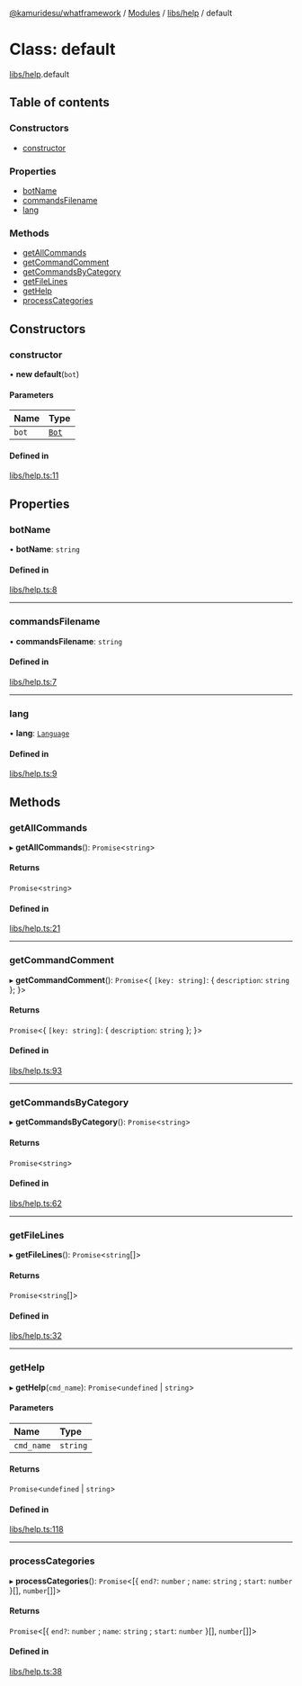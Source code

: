[@kamuridesu/whatframework](../README.md) / [Modules](../modules.md) / [libs/help](../modules/libs_help.md) / default

# Class: default

[libs/help](../modules/libs_help.md).default

## Table of contents

### Constructors

- [constructor](libs_help.default.md#constructor)

### Properties

- [botName](libs_help.default.md#botname)
- [commandsFilename](libs_help.default.md#commandsfilename)
- [lang](libs_help.default.md#lang)

### Methods

- [getAllCommands](libs_help.default.md#getallcommands)
- [getCommandComment](libs_help.default.md#getcommandcomment)
- [getCommandsByCategory](libs_help.default.md#getcommandsbycategory)
- [getFileLines](libs_help.default.md#getfilelines)
- [getHelp](libs_help.default.md#gethelp)
- [processCategories](libs_help.default.md#processcategories)

## Constructors

### constructor

• **new default**(`bot`)

#### Parameters

| Name | Type |
| :------ | :------ |
| `bot` | [`Bot`](src_modules_bot.Bot.md) |

#### Defined in

[libs/help.ts:11](https://github.com/kamuridesu/WhatFramework/blob/01ee173/libs/help.ts#L11)

## Properties

### botName

• **botName**: `string`

#### Defined in

[libs/help.ts:8](https://github.com/kamuridesu/WhatFramework/blob/01ee173/libs/help.ts#L8)

___

### commandsFilename

• **commandsFilename**: `string`

#### Defined in

[libs/help.ts:7](https://github.com/kamuridesu/WhatFramework/blob/01ee173/libs/help.ts#L7)

___

### lang

• **lang**: [`Language`](libs_lang_language.Language.md)

#### Defined in

[libs/help.ts:9](https://github.com/kamuridesu/WhatFramework/blob/01ee173/libs/help.ts#L9)

## Methods

### getAllCommands

▸ **getAllCommands**(): `Promise`<`string`\>

#### Returns

`Promise`<`string`\>

#### Defined in

[libs/help.ts:21](https://github.com/kamuridesu/WhatFramework/blob/01ee173/libs/help.ts#L21)

___

### getCommandComment

▸ **getCommandComment**(): `Promise`<{ `[key: string]`: { `description`: `string`  };  }\>

#### Returns

`Promise`<{ `[key: string]`: { `description`: `string`  };  }\>

#### Defined in

[libs/help.ts:93](https://github.com/kamuridesu/WhatFramework/blob/01ee173/libs/help.ts#L93)

___

### getCommandsByCategory

▸ **getCommandsByCategory**(): `Promise`<`string`\>

#### Returns

`Promise`<`string`\>

#### Defined in

[libs/help.ts:62](https://github.com/kamuridesu/WhatFramework/blob/01ee173/libs/help.ts#L62)

___

### getFileLines

▸ **getFileLines**(): `Promise`<`string`[]\>

#### Returns

`Promise`<`string`[]\>

#### Defined in

[libs/help.ts:32](https://github.com/kamuridesu/WhatFramework/blob/01ee173/libs/help.ts#L32)

___

### getHelp

▸ **getHelp**(`cmd_name`): `Promise`<`undefined` \| `string`\>

#### Parameters

| Name | Type |
| :------ | :------ |
| `cmd_name` | `string` |

#### Returns

`Promise`<`undefined` \| `string`\>

#### Defined in

[libs/help.ts:118](https://github.com/kamuridesu/WhatFramework/blob/01ee173/libs/help.ts#L118)

___

### processCategories

▸ **processCategories**(): `Promise`<[{ `end?`: `number` ; `name`: `string` ; `start`: `number`  }[], `number`[]]\>

#### Returns

`Promise`<[{ `end?`: `number` ; `name`: `string` ; `start`: `number`  }[], `number`[]]\>

#### Defined in

[libs/help.ts:38](https://github.com/kamuridesu/WhatFramework/blob/01ee173/libs/help.ts#L38)
